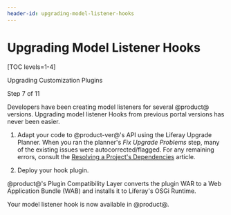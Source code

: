 ```yaml
---
header-id: upgrading-model-listener-hooks
---
```


# Upgrading Model Listener Hooks

[TOC levels=1-4]

<div class="learn-path-step row">
    <p id="stepTitle">Upgrading Customization Plugins</p><p>Step 7 of 11</p>
</div>

Developers have been creating model listeners for several @product@
versions. Upgrading model listener Hooks from previous portal versions has never
been easier.

1.  Adapt your code to @product-ver@'s API using the Liferay Upgrade Planner. When
    you ran the planner's *Fix Upgrade Problems* step, many of the existing
    issues were autocorrected/flagged. For any remaining errors, consult the
    [Resolving a Project's Dependencies](/docs/7-2/tutorials/-/knowledge_base/t/resolving-a-projects-dependencies)
    article.

2.  Deploy your hook plugin.

@product@'s Plugin Compatibility Layer converts the plugin WAR to a Web
Application Bundle (WAB) and installs it to Liferay's OSGi Runtime.

Your model listener hook is now available in @product@.
